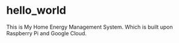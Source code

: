 # hello_world
This is My Home Energy Management System. Which is built upon Raspberry Pi and Google Cloud. 
